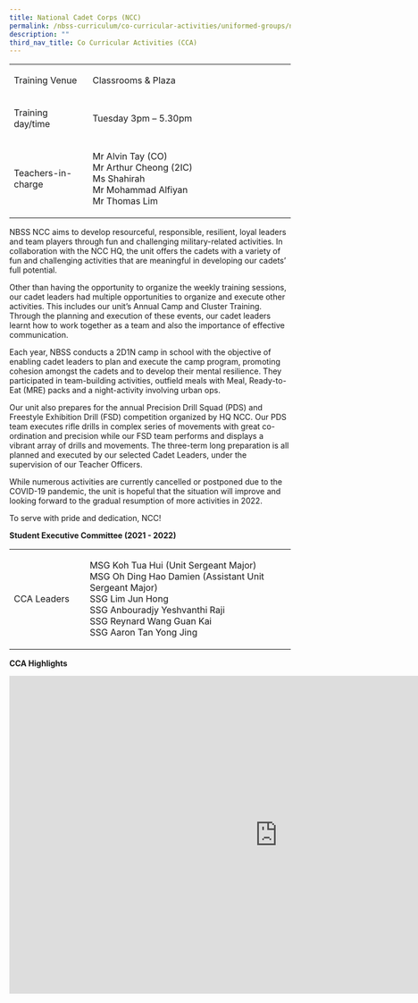 ```yaml
---
title: National Cadet Corps (NCC)
permalink: /nbss-curriculum/co-curricular-activities/uniformed-groups/national-cadet-corps-ncc/
description: ""
third_nav_title: Co Curricular Activities (CCA)
---
```




<table width="0">
<tbody>
<tr>
<td width="144">
<p>Training Venue</p>
</td>
<td width="456">
<p>Classrooms &amp; Plaza</p>
</td>
</tr>
<tr>
<td width="144">
<p>Training day/time</p>
</td>
<td width="456">
<p>Tuesday 3pm &ndash; 5.30pm</p>
</td>
</tr>
<tr>
<td width="144">
<p>Teachers-in-charge</p>
</td>
<td width="456">
<p>Mr Alvin Tay (CO)<br />Mr Arthur Cheong (2IC)<br />Ms Shahirah<br />Mr Mohammad Alfiyan<br />Mr Thomas Lim</p>
</td>
</tr>
</tbody>
</table>
<p>NBSS NCC aims to develop resourceful, responsible, resilient, loyal leaders and team players through fun and challenging military-related activities. In collaboration with the NCC HQ, the unit offers the cadets with a variety of fun and challenging activities that are meaningful in developing our cadets&rsquo; full potential.</p>
<p>Other than having the opportunity to organize the weekly training sessions, our cadet leaders had multiple opportunities to organize and execute other activities. This includes our unit&rsquo;s Annual Camp and Cluster Training. Through the planning and execution of these events, our cadet leaders learnt how to work together as a team and also the importance of effective communication.</p>
<p>Each year, NBSS conducts a 2D1N camp in school with the objective of enabling cadet leaders to plan and execute the camp program, promoting cohesion amongst the cadets and to develop their mental resilience. They participated in team-building activities, outfield meals with Meal, Ready-to-Eat (MRE) packs and a night-activity involving urban ops.</p>
<p>Our unit also prepares for the annual Precision Drill Squad (PDS) and Freestyle Exhibition Drill (FSD) competition organized by HQ NCC. Our PDS team executes rifle drills in complex series of movements with great co-ordination and precision while our FSD team performs and displays a vibrant array of drills and movements. The three-term long preparation is all planned and executed by our selected Cadet Leaders, under the supervision of our Teacher Officers.</p>
<p>While numerous activities are currently cancelled or postponed due to the COVID-19 pandemic, the unit is hopeful that the situation will improve and looking forward to the gradual resumption of more activities in 2022.&nbsp;</p>
<p>To serve with pride and dedication, NCC!</p>
<p><strong>Student Executive Committee (2021 - 2022)</strong></p>
<table width="0">
<tbody>
<tr>
<td width="144">
<p>CCA Leaders</p>
</td>
<td width="456">
<p>MSG Koh Tua Hui (Unit Sergeant Major)<br />MSG Oh Ding Hao Damien (Assistant Unit Sergeant Major)<br />SSG Lim Jun Hong<br />SSG Anbouradjy Yeshvanthi Raji<br />SSG&nbsp;Reynard Wang Guan Kai<br />SSG Aaron Tan Yong Jing</p>
</td>
</tr>
</tbody>
</table>
<p><strong>CCA Highlights</strong></p>
<iframe src="https://docs.google.com/presentation/d/e/2PACX-1vRxvhqYa6xUv7fheQL5vze7MplbR1L7n3hOMXoz6Nr6O4q-ogWHNG_NJQ517cfgdKBEZqHtNagkGiOG/embed?start=false&loop=false&delayms=10000" frameborder="0" width="960" height="569" allowfullscreen="true"></iframe>